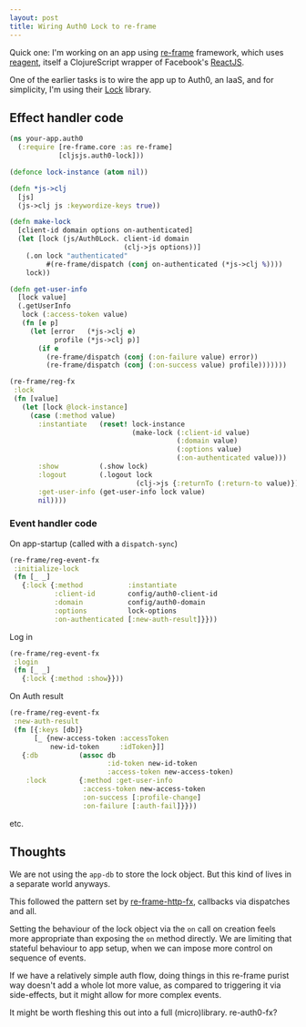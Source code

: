 ```yaml
---
layout: post
title: Wiring Auth0 Lock to re-frame
---
```


Quick one: I'm working on an app using [re-frame][re-frame] framework,
which uses [reagent][reagent], itself a ClojureScript wrapper of Facebook's [ReactJS][react].

[re-frame]: https://github.com/Day8/re-frame
[reagent]:  https://github.com/reagent-project/reagent
[react]:    https://facebook.github.io/react/

One of the earlier tasks is to wire the app up to Auth0, an IaaS, and for simplicity, I'm
using their [Lock][lock] library.

[lock]: https://auth0.com/docs/libraries/lock/v10

## Effect handler code

````clojure
(ns your-app.auth0
  (:require [re-frame.core :as re-frame]
            [cljsjs.auth0-lock]))

(defonce lock-instance (atom nil))

(defn *js->clj
  [js]
  (js->clj js :keywordize-keys true))

(defn make-lock
  [client-id domain options on-authenticated]
  (let [lock (js/Auth0Lock. client-id domain
                            (clj->js options))]
    (.on lock "authenticated"
         #(re-frame/dispatch (conj on-authenticated (*js->clj %))))
    lock))

(defn get-user-info
  [lock value]
  (.getUserInfo
   lock (:access-token value)
   (fn [e p]
     (let [error   (*js->clj e)
           profile (*js->clj p)]
       (if e
         (re-frame/dispatch (conj (:on-failure value) error))
         (re-frame/dispatch (conj (:on-success value) profile)))))))

(re-frame/reg-fx
 :lock
 (fn [value]
   (let [lock @lock-instance]
     (case (:method value)
       :instantiate   (reset! lock-instance
                              (make-lock (:client-id value)
                                         (:domain value)
                                         (:options value)
                                         (:on-authenticated value)))
       :show          (.show lock)
       :logout        (.logout lock
                               (clj->js {:returnTo (:return-to value)}))
       :get-user-info (get-user-info lock value)
       nil))))

````

### Event handler code

On app-startup (called with a `dispatch-sync`)


````clojure
(re-frame/reg-event-fx
 :initialize-lock
 (fn [_ _]
   {:lock {:method           :instantiate
           :client-id        config/auth0-client-id
           :domain           config/auth0-domain
           :options          lock-options
           :on-authenticated [:new-auth-result]}}))
````

Log in

````clojure
(re-frame/reg-event-fx
 :login
 (fn [_ _]
   {:lock {:method :show}}))
````

On Auth result

````clojure
(re-frame/reg-event-fx
 :new-auth-result
 (fn [{:keys [db]}
      [_ {new-access-token :accessToken
          new-id-token     :idToken}]]
   {:db          (assoc db
                        :id-token new-id-token
                        :access-token new-access-token)
    :lock        {:method :get-user-info
                  :access-token new-access-token
                  :on-success [:profile-change]
                  :on-failure [:auth-fail]}}))
````

etc.

## Thoughts

We are not using the `app-db` to store the lock object. But this kind of lives
in a separate world anyways.

This followed the pattern set by [re-frame-http-fx][http-fx], callbacks via
dispatches and all.

[http-fx]: https://github.com/Day8/re-frame-http-fx

Setting the behaviour of the lock object via the `on` call on creation feels
more appropriate than exposing the `on` method directly. We are limiting that
stateful behaviour to app setup, when we can impose more control on sequence of
events.

If we have a relatively simple auth flow, doing things in this re-frame purist
way doesn't add a whole lot more value, as compared to triggering it via
side-effects, but it might allow for more complex events.

It might be worth fleshing this out into a full (micro)library. re-auth0-fx?
